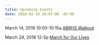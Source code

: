 ```yaml
---
title: Upcoming Events
date: 2018-02-19 10:07:00 -05:00
---
```


March 14, 2018 10:00-10:15a  [ABRHS Walkout](https://actionnetwork.org/events/abrhs-walkout)

March 24, 2018 12-5p [March for Our Lives](https://www.facebook.com/events/1607397545975790/permalink/1608185985896946/)